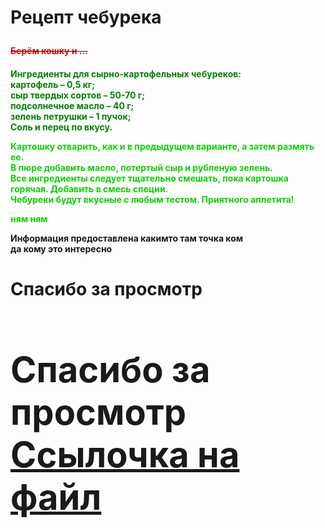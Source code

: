 <html>
<head>
<title>blin4kTiposait</title>
</head>
<body>
<p><h1>Рецепт чебурека
<p><h4><del><font color="ff0000;">Берём кошку и ...</font></del><h4>
<p><h4><b><font color="000080;">Ингредиенты для сырно-картофельных чебуреков:<br>картофель – 0,5 кг;<br>
сыр твердых сортов – 50-70 г;<br>
подсолнечное масло – 40 г;<br>
зелень петрушки – 1 пучок;<br>
Соль и перец по вкусу.</font>
<p><font color="red;">Картошку отварить, как и в предыдущем варианте, а затем размять ее.
<br>В пюре добавить масло, потертый сыр и рубленую зелень.
<br> Все ингредиенты следует тщательно смешать, пока картошка горячая. Добавить в смесь специи.
<br>Чебуреки будут вкусные с любым тестом. Приятного аппетита!</font>
<p></p>
<p></p>
<p></p>
<p><font color="red;">ням ням</font>
</p>
<p></p>
<p></p>
<p></p>
<p></p>
<p>Информация предоставлена какимто там точка ком <br>
да кому это интересно </p>
<p><h1><strong>Спасибо за  просмотр

<p><h1><strong>Спасибо за  просмотр
<a href="https://blen4k.github.io/oupening"> Ссылочка на файл </a>
